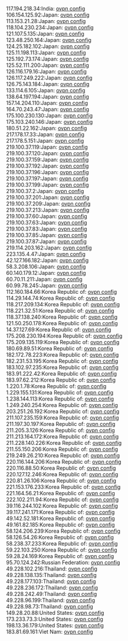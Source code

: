 117.194.218.34:India: [ovpn config](vpn/117_194_218_34.ovpn)  
106.154.125.92:Japan: [ovpn config](vpn/106_154_125_92.ovpn)  
113.153.21.28:Japan: [ovpn config](vpn/113_153_21_28.ovpn)  
118.104.230.234:Japan: [ovpn config](vpn/118_104_230_234.ovpn)  
121.107.5.135:Japan: [ovpn config](vpn/121_107_5_135.ovpn)  
123.48.250.164:Japan: [ovpn config](vpn/123_48_250_164.ovpn)  
124.25.182.102:Japan: [ovpn config](vpn/124_25_182_102.ovpn)  
125.11.198.113:Japan: [ovpn config](vpn/125_11_198_113.ovpn)  
125.192.73.174:Japan: [ovpn config](vpn/125_192_73_174.ovpn)  
125.52.111.200:Japan: [ovpn config](vpn/125_52_111_200.ovpn)  
126.116.179.16:Japan: [ovpn config](vpn/126_116_179_16.ovpn)  
126.117.249.222:Japan: [ovpn config](vpn/126_117_249_222.ovpn)  
126.75.143.184:Japan: [ovpn config](vpn/126_75_143_184.ovpn)  
133.114.6.105:Japan: [ovpn config](vpn/133_114_6_105.ovpn)  
138.64.197.194:Japan: [ovpn config](vpn/138_64_197_194.ovpn)  
157.14.204.110:Japan: [ovpn config](vpn/157_14_204_110.ovpn)  
164.70.243.47:Japan: [ovpn config](vpn/164_70_243_47.ovpn)  
175.100.230.130:Japan: [ovpn config](vpn/175_100_230_130.ovpn)  
175.103.240.146:Japan: [ovpn config](vpn/175_103_240_146.ovpn)  
180.51.22.162:Japan: [ovpn config](vpn/180_51_22_162.ovpn)  
217.178.17.33:Japan: [ovpn config](vpn/217_178_17_33.ovpn)  
217.178.5.151:Japan: [ovpn config](vpn/217_178_5_151.ovpn)  
219.100.37.119:Japan: [ovpn config](vpn/219_100_37_119.ovpn)  
219.100.37.120:Japan: [ovpn config](vpn/219_100_37_120.ovpn)  
219.100.37.159:Japan: [ovpn config](vpn/219_100_37_159.ovpn)  
219.100.37.192:Japan: [ovpn config](vpn/219_100_37_192.ovpn)  
219.100.37.196:Japan: [ovpn config](vpn/219_100_37_196.ovpn)  
219.100.37.197:Japan: [ovpn config](vpn/219_100_37_197.ovpn)  
219.100.37.199:Japan: [ovpn config](vpn/219_100_37_199.ovpn)  
219.100.37.2:Japan: [ovpn config](vpn/219_100_37_2.ovpn)  
219.100.37.201:Japan: [ovpn config](vpn/219_100_37_201.ovpn)  
219.100.37.209:Japan: [ovpn config](vpn/219_100_37_209.ovpn)  
219.100.37.213:Japan: [ovpn config](vpn/219_100_37_213.ovpn)  
219.100.37.60:Japan: [ovpn config](vpn/219_100_37_60.ovpn)  
219.100.37.63:Japan: [ovpn config](vpn/219_100_37_63.ovpn)  
219.100.37.83:Japan: [ovpn config](vpn/219_100_37_83.ovpn)  
219.100.37.85:Japan: [ovpn config](vpn/219_100_37_85.ovpn)  
219.100.37.87:Japan: [ovpn config](vpn/219_100_37_87.ovpn)  
219.114.203.162:Japan: [ovpn config](vpn/219_114_203_162.ovpn)  
223.135.4.47:Japan: [ovpn config](vpn/223_135_4_47.ovpn)  
42.127.166.182:Japan: [ovpn config](vpn/42_127_166_182.ovpn)  
58.3.208.106:Japan: [ovpn config](vpn/58_3_208_106.ovpn)  
60.140.179.12:Japan: [ovpn config](vpn/60_140_179_12.ovpn)  
60.70.11.211:Japan: [ovpn config](vpn/60_70_11_211.ovpn)  
60.99.78.245:Japan: [ovpn config](vpn/60_99_78_245.ovpn)  
112.160.184.66:Korea Republic of: [ovpn config](vpn/112_160_184_66.ovpn)  
114.29.144.74:Korea Republic of: [ovpn config](vpn/114_29_144_74.ovpn)  
118.217.209.134:Korea Republic of: [ovpn config](vpn/118_217_209_134.ovpn)  
118.221.32.51:Korea Republic of: [ovpn config](vpn/118_221_32_51.ovpn)  
118.37.138.240:Korea Republic of: [ovpn config](vpn/118_37_138_240.ovpn)  
121.50.250.178:Korea Republic of: [ovpn config](vpn/121_50_250_178.ovpn)  
14.37.127.69:Korea Republic of: [ovpn config](vpn/14_37_127_69.ovpn)  
175.208.230.194:Korea Republic of: [ovpn config](vpn/175_208_230_194.ovpn)  
175.209.135.119:Korea Republic of: [ovpn config](vpn/175_209_135_119.ovpn)  
180.69.89.51:Korea Republic of: [ovpn config](vpn/180_69_89_51.ovpn)  
182.172.78.223:Korea Republic of: [ovpn config](vpn/182_172_78_223.ovpn)  
182.231.53.195:Korea Republic of: [ovpn config](vpn/182_231_53_195.ovpn)  
183.102.97.235:Korea Republic of: [ovpn config](vpn/183_102_97_235.ovpn)  
183.91.222.42:Korea Republic of: [ovpn config](vpn/183_91_222_42.ovpn)  
183.97.62.212:Korea Republic of: [ovpn config](vpn/183_97_62_212.ovpn)  
1.220.1.78:Korea Republic of: [ovpn config](vpn/1_220_1_78.ovpn)  
1.229.155.131:Korea Republic of: [ovpn config](vpn/1_229_155_131.ovpn)  
1.238.144.113:Korea Republic of: [ovpn config](vpn/1_238_144_113.ovpn)  
1.249.240.254:Korea Republic of: [ovpn config](vpn/1_249_240_254.ovpn)  
203.251.26.192:Korea Republic of: [ovpn config](vpn/203_251_26_192.ovpn)  
211.107.235.159:Korea Republic of: [ovpn config](vpn/211_107_235_159.ovpn)  
211.197.30.197:Korea Republic of: [ovpn config](vpn/211_197_30_197.ovpn)  
211.205.3.126:Korea Republic of: [ovpn config](vpn/211_205_3_126.ovpn)  
211.213.164.172:Korea Republic of: [ovpn config](vpn/211_213_164_172.ovpn)  
211.228.140.226:Korea Republic of: [ovpn config](vpn/211_228_140_226.ovpn)  
211.55.150.206:Korea Republic of: [ovpn config](vpn/211_55_150_206.ovpn)  
219.249.26.210:Korea Republic of: [ovpn config](vpn/219_249_26_210.ovpn)  
220.116.144.206:Korea Republic of: [ovpn config](vpn/220_116_144_206.ovpn)  
220.116.88.50:Korea Republic of: [ovpn config](vpn/220_116_88_50.ovpn)  
220.127.12.246:Korea Republic of: [ovpn config](vpn/220_127_12_246.ovpn)  
220.81.26.106:Korea Republic of: [ovpn config](vpn/220_81_26_106.ovpn)  
221.153.176.233:Korea Republic of: [ovpn config](vpn/221_153_176_233.ovpn)  
221.164.56.21:Korea Republic of: [ovpn config](vpn/221_164_56_21.ovpn)  
222.102.211.94:Korea Republic of: [ovpn config](vpn/222_102_211_94.ovpn)  
39.116.244.102:Korea Republic of: [ovpn config](vpn/39_116_244_102.ovpn)  
39.117.241.171:Korea Republic of: [ovpn config](vpn/39_117_241_171.ovpn)  
49.142.52.181:Korea Republic of: [ovpn config](vpn/49_142_52_181.ovpn)  
49.161.82.185:Korea Republic of: [ovpn config](vpn/49_161_82_185.ovpn)  
58.124.206.239:Korea Republic of: [ovpn config](vpn/58_124_206_239.ovpn)  
58.126.54.26:Korea Republic of: [ovpn config](vpn/58_126_54_26.ovpn)  
58.238.37.233:Korea Republic of: [ovpn config](vpn/58_238_37_233.ovpn)  
59.22.103.250:Korea Republic of: [ovpn config](vpn/59_22_103_250.ovpn)  
59.28.24.169:Korea Republic of: [ovpn config](vpn/59_28_24_169.ovpn)  
95.70.124.242:Russian Federation: [ovpn config](vpn/95_70_124_242.ovpn)  
49.228.102.216:Thailand: [ovpn config](vpn/49_228_102_216.ovpn)  
49.228.138.135:Thailand: [ovpn config](vpn/49_228_138_135.ovpn)  
49.228.177.103:Thailand: [ovpn config](vpn/49_228_177_103.ovpn)  
49.228.236.172:Thailand: [ovpn config](vpn/49_228_236_172.ovpn)  
49.228.242.49:Thailand: [ovpn config](vpn/49_228_242_49.ovpn)  
49.228.96.199:Thailand: [ovpn config](vpn/49_228_96_199.ovpn)  
49.228.98.73:Thailand: [ovpn config](vpn/49_228_98_73.ovpn)  
149.28.20.88:United States: [ovpn config](vpn/149_28_20_88.ovpn)  
173.233.73.3:United States: [ovpn config](vpn/173_233_73_3.ovpn)  
198.13.36.179:United States: [ovpn config](vpn/198_13_36_179.ovpn)  
183.81.69.161:Viet Nam: [ovpn config](vpn/183_81_69_161.ovpn)  
